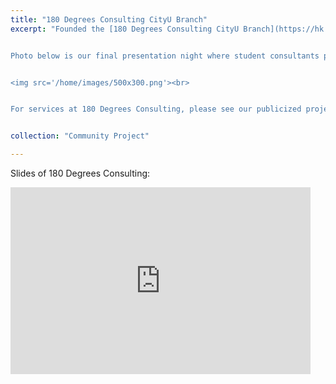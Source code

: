 ```yaml
---
title: "180 Degrees Consulting CityU Branch"
excerpt: "Founded the [180 Degrees Consulting CityU Branch](https://hk.linkedin.com/company/180dc-cityu) after my academic exchange to Copenhagen with the hope of generating social impact in Hong Kong.<br>


Photo below is our final presentation night where student consultants present their projects to their mentors and non-profit clients.<br>


<img src='/home/images/500x300.png'><br>


For services at 180 Degrees Consulting, please see our publicized project [here](https://drive.google.com/file/d/1-DkGAV8TzFDyAm4MAERJs18cmmhpO1YH/view?usp=sharing)." 


collection: "Community Project"

---
```



Slides of 180 Degrees Consulting:<br>

<iframe src="https://docs.google.com/presentation/d/e/2PACX-1vR0B5POozzffR3TaIzRjESlCxq3t6hqLPHqbmZeqdU6BoMC0mjhkESFkOtgMPIW9w/embed?start=false&loop=true&delayms=3000" frameborder="0" width="480" height="299" allowfullscreen="true" mozallowfullscreen="true" webkitallowfullscreen="true"></iframe>



